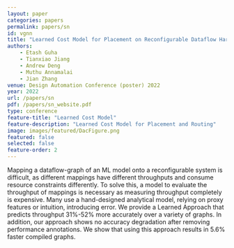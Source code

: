 ```yaml
---
layout: paper
categories: papers
permalink: papers/sn
id: vgnn
title: "Learned Cost Model for Placement on Reconfigurable Dataflow Hardware"
authors:
    - Etash Guha
    - Tianxiao Jiang
    - Andrew Deng
    - Muthu Annamalai
    - Jian Zhang
venue: Design Automation Conference (poster) 2022
year: 2022
url: /papers/sn
pdf: /papers/sn_website.pdf
type: conference
feature-title: "Learned Cost Model"
feature-description: "Learned Cost Model for Placement and Routing"
image: images/featured/DacFigure.png
featured: false
selected: false
feature-order: 2
---
```


Mapping a dataflow-graph of an ML model onto a reconfigurable system is difficult, as different mappings have different throughputs and consume resource constraints differently. To solve this, a model to evaluate the throughput of mappings is necessary as measuring throughput completely is expensive. Many use a hand-designed analytical model, relying on proxy features or intuition, introducing error. We provide a Learned Approach that predicts throughput 31\%-52\% more accurately over a variety of graphs. In addition, our approach shows no accuracy degradation after removing performance annotations.  We show that using this approach results in 5.6\% faster compiled graphs.